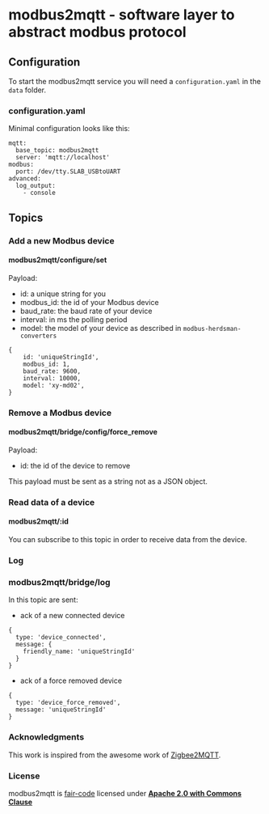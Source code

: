 # modbus2mqtt - software layer to abstract modbus protocol

## Configuration

To start the modbus2mqtt service you will need a `configuration.yaml` in the `data` folder.

### configuration.yaml

Minimal configuration looks like this:

```
mqtt:
  base_topic: modbus2mqtt
  server: 'mqtt://localhost'
modbus:
  port: /dev/tty.SLAB_USBtoUART
advanced:
  log_output:
    - console
```

## Topics

### Add a new Modbus device

#### modbus2mqtt/configure/set

Payload:
- id: a unique string for you
- modbus_id: the id of your Modbus device
- baud_rate: the baud rate of your device
- interval: in ms the polling period
- model: the model of your device as described in `modbus-herdsman-converters`

```
{
    id: 'uniqueStringId',
    modbus_id: 1,
    baud_rate: 9600,
    interval: 10000,
    model: 'xy-md02',
}
```

### Remove a Modbus device

#### modbus2mqtt/bridge/config/force_remove

Payload:
- id: the id of the device to remove

This payload must be sent as a string not as a JSON object.

### Read data of a device

#### modbus2mqtt/:id

You can subscribe to this topic in order to receive data from the device.

### Log

### modbus2mqtt/bridge/log

In this topic are sent:
- ack of a new connected device 
```
{
  type: 'device_connected', 
  message: {
    friendly_name: 'uniqueStringId'
  }
}
```
- ack of a force removed device 
```
{ 
  type: 'device_force_removed', 
  message: 'uniqueStringId'
}
```

### Acknowledgments

This work is inspired from the awesome work of [Zigbee2MQTT](https://github.com/Koenkk/zigbee2mqtt).

### License
modbus2mqtt is [fair-code](https://faircode.io/) licensed under [**Apache 2.0 with Commons Clause**](https://github.com/Instathings/modbus2mqtt/blob/master/LICENSE.md)


